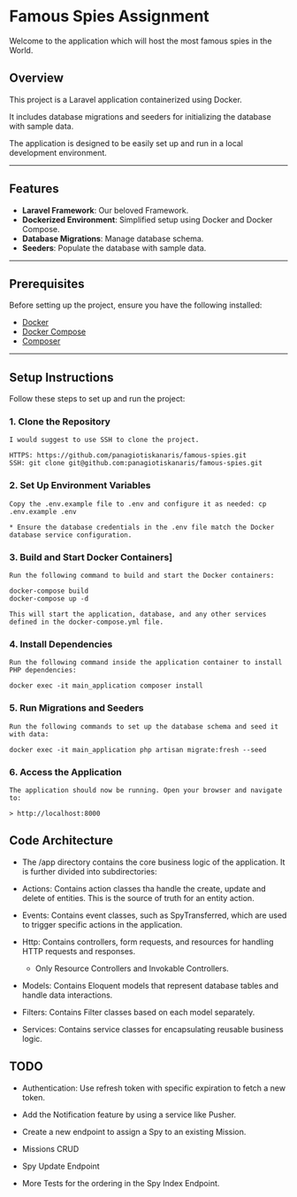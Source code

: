# Famous Spies Assignment

Welcome to the application which will host the most famous spies in the World.

## Overview

This project is a Laravel application containerized using Docker.

It includes database migrations and seeders for initializing the database with sample data.

The application is designed to be easily set up and run in a local development environment.

---

## Features

- **Laravel Framework**: Our beloved Framework.
- **Dockerized Environment**: Simplified setup using Docker and Docker Compose.
- **Database Migrations**: Manage database schema.
- **Seeders**: Populate the database with sample data.

---

## Prerequisites

Before setting up the project, ensure you have the following installed:

- [Docker](https://www.docker.com/)
- [Docker Compose](https://docs.docker.com/compose/)
- [Composer](https://getcomposer.org/)

---

## Setup Instructions

Follow these steps to set up and run the project:

### 1. Clone the Repository
    I would suggest to use SSH to clone the project.

    HTTPS: https://github.com/panagiotiskanaris/famous-spies.git
    SSH: git clone git@github.com:panagiotiskanaris/famous-spies.git

### 2. Set Up Environment Variables
    Copy the .env.example file to .env and configure it as needed: cp .env.example .env

    * Ensure the database credentials in the .env file match the Docker database service configuration.

### 3. Build and Start Docker Containers]
    Run the following command to build and start the Docker containers:

    docker-compose build
    docker-compose up -d

    This will start the application, database, and any other services defined in the docker-compose.yml file.

### 4. Install Dependencies
    Run the following command inside the application container to install PHP dependencies:

    docker exec -it main_application composer install

### 5. Run Migrations and Seeders
    Run the following commands to set up the database schema and seed it with data:

    docker exec -it main_application php artisan migrate:fresh --seed

### 6. Access the Application
    The application should now be running. Open your browser and navigate to:

    > http://localhost:8000

## Code Architecture

- The /app directory contains the core business logic of the application. It is further divided into subdirectories:

- Actions: Contains action classes tha handle the create, update and delete of entities. This is the source of truth for an entity action.

- Events: Contains event classes, such as SpyTransferred, which are used to trigger specific actions in the application.

- Http: Contains controllers, form requests, and resources for handling HTTP requests and responses.
  - Only Resource Controllers and Invokable Controllers.

- Models: Contains Eloquent models that represent database tables and handle data interactions.

- Filters: Contains Filter classes based on each model separately.

- Services: Contains service classes for encapsulating reusable business logic.

## TODO

- Authentication: Use refresh token with specific expiration to fetch a new token.

- Add the Notification feature by using a service like Pusher.

- Create a new endpoint to assign a Spy to an existing Mission.

- Missions CRUD

- Spy Update Endpoint

- More Tests for the ordering in the Spy Index Endpoint.
